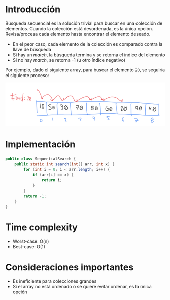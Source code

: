 # Introducción

Búsqueda secuencial es la solución trivial para buscar en una colección de elementos. Cuando la colección está desordenada, es la única opción. Revisa/procesa cada elemento hasta encontrar el elemento deseado.

- En el peor caso, cada elemento de la colección es comparado contra la llave de búsqueda
- Si hay un _match_, la búsqueda termina y se retorna el índice del elemento
- Si no hay _match_, se retorna -1 (u otro índice negativo)

Por ejemplo, dado el siguiente array, para buscar el elemento `20`, se seguiría el siguiente proceso:

![](../images/search-algo-1.png)

# Implementación

```java
public class SequentialSearch {
    public static int search(int[] arr, int x) {
        for (int i = 0; i < arr.length; i++) {
            if (arr[i] == x) {
                return i;
            }
        }
        return -1;
    }
}
```

# Time complexity

- Worst-case: O(n)
- Best-case: O(1)

# Consideraciones importantes

- Es ineficiente para colecciones grandes
- Si el array no está ordenado o se quiere evitar ordenar, es la única opción
